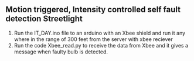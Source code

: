 ## Motion triggered, Intensity controlled self fault detection Streetlight
1. Run the IT_DAY.ino file to an arduino with an Xbee shield and run it any where in the range of 300 feet from the server with xbee reciever
2. Run the code Xbee_read.py to receive the data from Xbee and it gives a message when faulty bulb is detected.
